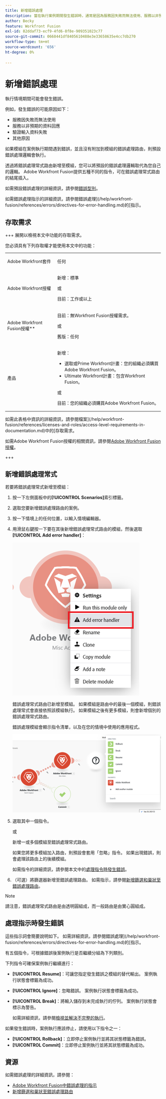 ```yaml
---
title: 新增錯誤處理
description: 當在執行案例期間發生錯誤時，通常是因為服務因失敗而無法使用、服務以非預期的資料回應，或輸入資料的驗證失敗。
author: Becky
feature: Workfront Fusion
exl-id: 82ddaf73-ecf9-4fd6-8f8e-909351023c77
source-git-commit: 0668441df8405610488e3e33658635e4cc7db270
workflow-type: tm+mt
source-wordcount: '656'
ht-degree: 0%

---
```


# 新增錯誤處理

執行情境期間可能會發生錯誤。

例如，發生錯誤的可能原因如下：

* 服務因失敗而無法使用
* 服務以非預期的資料回應
* 驗證輸入資料失敗
* 其他原因

如果模組在案例執行期間遇到錯誤，並且沒有附加到模組的錯誤處理路由，則預設錯誤處理邏輯會執行。

透過將錯誤處理常式路由新增至模組，您可以將預設的錯誤處理邏輯取代為您自己的邏輯。 Adobe Workfront Fusion提供五種不同的指令，可在錯誤處理常式路由的結尾插入。

如需預設錯誤處理的詳細資訊，請參閱[錯誤型別](/help/workfront-fusion/references/errors/error-processing.md)。

如需錯誤處理指示的詳細資訊，請參閱錯誤處理](/help/workfront-fusion/references/errors/directives-for-error-handling.md)的[指示。

## 存取需求

+++ 展開以檢視本文中功能的存取需求。

您必須具有下列存取權才能使用本文中的功能：

<table style="table-layout:auto">
 <col> 
 <col> 
 <tbody> 
  <tr> 
   <td role="rowheader">Adobe Workfront套件 
   <td> <p>任何</p> </td> 
  </tr> 
  <tr data-mc-conditions=""> 
   <td role="rowheader">Adobe Workfront授權</td> 
   <td> <p>新增：標準</p><p>或</p><p>目前：工作或以上</p> </td> 
  </tr> 
  <tr> 
   <td role="rowheader">Adobe Workfront Fusion授權**</td> 
   <td>
   <p>目前：無Workfront Fusion授權需求。</p>
   <p>或</p>
   <p>舊版：任何 </p>
   </td> 
  </tr> 
  <tr> 
   <td role="rowheader">產品</td> 
   <td>
   <p>新增：</p> <ul><li>選取或Prime Workfront計畫：您的組織必須購買Adobe Workfront Fusion。</li><li>Ultimate Workfront計畫：包含Workfront Fusion。</li></ul>
   <p>或</p>
   <p>目前：您的組織必須購買Adobe Workfront Fusion。</p>
   </td> 
  </tr>
 </tbody> 
</table>

如需此表格中資訊的詳細資訊，請參閱檔案](/help/workfront-fusion/references/licenses-and-roles/access-level-requirements-in-documentation.md)中的[存取需求。

如需Adobe Workfront Fusion授權的相關資訊，請參閱[Adobe Workfront Fusion授權](/help/workfront-fusion/set-up-and-manage-workfront-fusion/licensing-operations-overview/license-automation-vs-integration.md)。

+++

## 新增錯誤處理常式

若要將錯誤處理常式新增至模組：

1. 按一下左側面板中的&#x200B;**[!UICONTROL Scenarios]**&#x200B;索引標籤。
1. 選取您要新增錯誤處理路由的案例。
1. 按一下情境上的任何位置，以輸入情境編輯器。
1. 用滑鼠右鍵按一下要在其後新增錯誤處理常式路由的模組，然後選取&#x200B;**[!UICONTROL Add error handler]**：

   ![](assets/error-handler-route.png)

   錯誤處理常式路由已新增至模組。 如果模組是路由中的最後一個模組，則錯誤處理常式會直接依照該模組執行。 如果模組之後有更多模組，則會新增個別的錯誤處理常式路由。

   錯誤處理模組會顯示指令清單，以及在您的情境中使用的應用程式。

   ![錯誤路由](assets/error-route.png)

1. 選取其中一個指令。

   或

   新增一或多個模組至錯誤處理常式路由。

   如果您將更多模組加入路由，則預設會套用「忽略」指令。 如果出現錯誤，則會處理該路由上的後續模組。

   如需指令的詳細資訊，請參閱本文中的[處理指令時發生錯誤](#error-handling-directives)。

1. （可選）將篩選器新增至錯誤處理路由。 如需指示，請參閱[新增篩選和巢狀至錯誤處理路由](/help/workfront-fusion/create-scenarios/config-error-handling/advanced-error-handling.md)。

>[!NOTE]
>
>請注意，錯誤處理常式路由是由透明圓組成，而一般路由是由實心圓組成。

## 處理指示時發生錯誤

這些指示詞會簡要說明如下。 如需詳細資訊，請參閱錯誤處理](/help/workfront-fusion/references/errors/directives-for-error-handling.md)的[指示。

有五個指令，可根據錯誤後案例執行是否繼續分組為下列類別。

下列指令可確保案例執行繼續進行：

* **[!UICONTROL Resume]**：可讓您指定發生錯誤之模組的替代輸出。 案例執行狀態會標籤為成功。
* **[!UICONTROL Ignore]**：忽略錯誤。 案例執行狀態會標籤為成功。
* **[!UICONTROL Break]**：將輸入儲存到未完成執行的佇列。 案例執行狀態會標示為警告。

  如需詳細資訊，請參閱[檢視並解決不完整的執行](/help/workfront-fusion/manage-scenarios/view-and-resolve-incomplete-executions.md)。

如果發生錯誤時，案例執行應該停止，請使用以下指令之一：

* **[!UICONTROL Rollback]**：立即停止案例執行並將其狀態標籤為錯誤。
* **[!UICONTROL Commit]**：立即停止案例執行並將其狀態標籤為成功。

## 資源

如需錯誤處理的詳細資訊，請參閱：

* [Adobe Workfront Fusion中錯誤處理的指示](/help/workfront-fusion/references/errors/directives-for-error-handling.md)
* [新增篩選和巢狀至錯誤處理路由](/help/workfront-fusion/create-scenarios/config-error-handling/advanced-error-handling.md)
